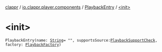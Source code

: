 [clappr](../../index.md) / [io.clappr.player.components](../index.md) / [PlaybackEntry](index.md) / [&lt;init&gt;](./-init-.md)

# &lt;init&gt;

`PlaybackEntry(name: `[`String`](https://kotlinlang.org/api/latest/jvm/stdlib/kotlin/-string/index.html)` = "", supportsSource: `[`PlaybackSupportCheck`](../-playback-support-check.md)`, factory: `[`PlaybackFactory`](../-playback-factory.md)`)`